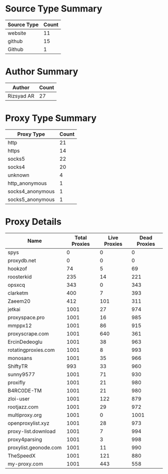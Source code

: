 # Source Type Summary

| Source Type | Count |
|-------------|-------|
| website | 11 |
| github | 15 |
| Github | 1 |


# Author Summary

| Author | Count |
|--------|-------|
| Rizsyad AR | 27 |


# Proxy Type Summary

| Proxy Type | Count |
|------------|-------|
| http | 21 |
| https | 14 |
| socks5 | 22 |
| socks4 | 20 |
| unknown | 4 |
| http_anonymous | 1 |
| socks4_anonymous | 1 |
| socks5_anonymous | 1 |


# Proxy Details

| Name | Total Proxies | Live Proxies | Dead Proxies |
|------|---------------|--------------|---------------|
| spys | 0 | 0 | 0 |
| proxydb.net | 0 | 0 | 0 |
| hookzof | 74 | 5 | 69 |
| roosterkid | 235 | 14 | 221 |
| opsxcq | 343 | 0 | 343 |
| clarketm | 400 | 7 | 393 |
| Zaeem20 | 412 | 101 | 311 |
| jetkai | 1001 | 27 | 974 |
| proxyspace.pro | 1001 | 16 | 985 |
| mmppx12 | 1001 | 86 | 915 |
| proxyscrape.com | 1001 | 640 | 361 |
| ErcinDedeoglu | 1001 | 38 | 963 |
| rotatingproxies.com | 1001 | 8 | 993 |
| monosans | 1001 | 35 | 966 |
| ShiftyTR | 993 | 33 | 960 |
| sunny9577 | 1001 | 71 | 930 |
| proxifly | 1001 | 21 | 980 |
| B4RC0DE-TM | 1001 | 21 | 980 |
| zloi-user | 1001 | 122 | 879 |
| rootjazz.com | 1001 | 29 | 972 |
| multiproxy.org | 1001 | 0 | 1001 |
| openproxylist.xyz | 1001 | 28 | 973 |
| proxy-list.download | 1001 | 7 | 994 |
| proxy4parsing | 1001 | 3 | 998 |
| proxylist.geonode.com | 1001 | 11 | 990 |
| TheSpeedX | 1001 | 121 | 880 |
| my-proxy.com | 1001 | 443 | 558 |
